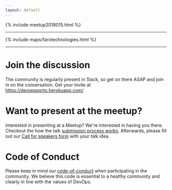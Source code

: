 ```yaml
---
layout: default
---
```

{% include meetup2018015.html %}
<hr/>
{% include maps/farotechnologies.html %}
<hr/>

<div class="tile is-ancestor">
    <div class="tile">
        <div class="box">
            <h1 class="title">Join the discussion</h1>
            <div class="content">
                The community is regularly present in Slack, so get on there ASAP and join in on the conversation. Get your invite at <a href="https://devopsporto.herokuapp.com/">https://devopsporto.herokuapp.com/</a>
            </div>
        </div>
    </div>
    <div class="tile">
        <div class="box is-info">        
            <h1 class="title">Want to present at the meetup?</h1>
            <div class="content">
                Interested in presenting at a Meetup? We're interested in having you there. Checkout the how the talk <a href="speakerfollowup.html">submission process works</a>. Afterwards, please fill out our <a href="https://goo.gl/forms/LpS4noS5a3iA0vw83">Call for speakers form</a> with your talk idea.
            </div>
        </div>
    </div>
    <div class="tile">
        <div class="box">      
            <h1 class="title">Code of Conduct</h1>
            <div class="content">
                Please keep in mind our <a href="codeofconduct.html">code-of-conduct</a> when participating in the community. We believe this code is essential to a healthy community and clearly in line with the values of DevOps.
            </div>
        </div>
    </div>
</div>
